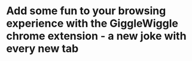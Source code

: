 # Add some fun to your browsing experience with the GiggleWiggle chrome extension - a new joke with every new tab
